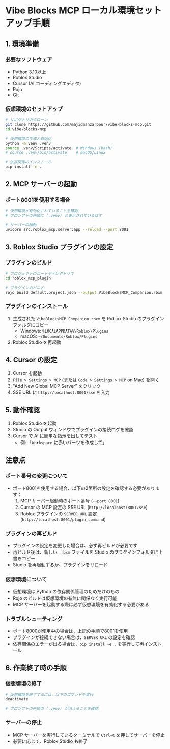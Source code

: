 # Vibe Blocks MCP ローカル環境セットアップ手順

## 1. 環境準備

### 必要なソフトウェア
- Python 3.10以上
- Roblox Studio
- Cursor (AI コーディングエディタ)
- Rojo
- Git

### 仮想環境のセットアップ
```bash
# リポジトリのクローン
git clone https://github.com/majidmanzarpour/vibe-blocks-mcp.git
cd vibe-blocks-mcp

# 仮想環境の作成と有効化
python -m venv .venv
source .venv/Scripts/activate  # Windows (bash)
# source .venv/bin/activate    # macOS/Linux

# 依存関係のインストール
pip install -e .
```

## 2. MCP サーバーの起動

### ポート8001を使用する場合
```bash
# 仮想環境が有効化されていることを確認
# プロンプトの先頭に (.venv) と表示されているはず

# サーバーの起動
uvicorn src.roblox_mcp.server:app --reload --port 8001
```

## 3. Roblox Studio プラグインの設定

### プラグインのビルド
```bash
# プロジェクトのルートディレクトリで
cd roblox_mcp_plugin

# プラグインのビルド
rojo build default.project.json --output VibeBlocksMCP_Companion.rbxm
```

### プラグインのインストール
1. 生成された `VibeBlocksMCP_Companion.rbxm` を Roblox Studio のプラグインフォルダにコピー
   - Windows: `%LOCALAPPDATA%\Roblox\Plugins`
   - macOS: `~/Documents/Roblox/Plugins`
2. Roblox Studio を再起動

## 4. Cursor の設定

1. Cursor を起動
2. `File > Settings > MCP` (または `Code > Settings > MCP` on Mac) を開く
3. "Add New Global MCP Server" をクリック
4. SSE URL に `http://localhost:8001/sse` を入力

## 5. 動作確認

1. Roblox Studio を起動
2. Studio の Output ウィンドウでプラグインの接続ログを確認
3. Cursor で AI に簡単な指示を出してテスト
   - 例: 「`Workspace` に赤いパーツを作成して」

## 注意点

### ポート番号の変更について
- ポート8001を使用する場合、以下の2箇所の設定を確認する必要があります：
  1. MCP サーバー起動時のポート番号 (`--port 8001`)
  2. Cursor の MCP 設定の SSE URL (`http://localhost:8001/sse`)
  3. Roblox プラグインの `SERVER_URL` 設定 (`http://localhost:8001/plugin_command`)

### プラグインの再ビルド
- プラグインの設定を変更した場合は、必ず再ビルドが必要です
- 再ビルド後は、新しい `.rbxm` ファイルを Studio のプラグインフォルダに上書きコピー
- Studio を再起動するか、プラグインをリロード

### 仮想環境について
- 仮想環境は Python の依存関係管理のためだけのもの
- Rojo のビルドは仮想環境の有無に関係なく実行可能
- MCP サーバーを起動する際は必ず仮想環境を有効化する必要がある

### トラブルシューティング
- ポート8000が使用中の場合は、上記の手順で8001を使用
- プラグインが接続できない場合は、`SERVER_URL` の設定を確認
- 依存関係のエラーが出る場合は、`pip install -e .` を実行して再インストール 

## 6. 作業終了時の手順

### 仮想環境の終了
```bash
# 仮想環境を終了するには、以下のコマンドを実行
deactivate

# プロンプトの先頭の (.venv) が消えることを確認
```

### サーバーの停止
- MCP サーバーを実行しているターミナルで `Ctrl+C` を押してサーバーを停止
- 必要に応じて、Roblox Studio も終了 